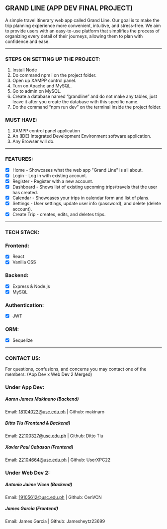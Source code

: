 ## GRAND LINE (APP DEV FINAL PROJECT)
A simple travel itinerary web app called Grand Line. Our goal is to make the trip planning experience more convenient, intuitive, and stress-free. We aim to provide users with an easy-to-use platform that simplifies the process of organizing every detail of their journeys, allowing them to plan with confidence and ease.

________________________________________________________________
### STEPS ON SETTING UP THE PROJECT:

1. Install Node
2. Do command npm i on the project folder.
3. Open up XAMPP control panel.
4. Turn on Apache and MySQL.
5. Go to admin on MySQL.
6. Create a database named “grandline” and do not make any tables, just leave it after you create the database with this specific name.
7. Do the command “npm run dev” on the terminal inside the project folder.

### MUST HAVE:
1.	XAMPP control panel application
2.	An (IDE) Integrated Development Environment software application.
3.	Any Browser will do.


________________________________________________________________
### FEATURES:
- [X] Home - Showcases what the web app "Grand Line" is all about.
- [X] Login - Log in with existing account.
- [X] Register - Register with a new account.
- [X] Dashboard - Shows list of existing upcoming trips/travels that the user has created.
- [X] Calendar - Showcases your trips in calendar form and list of plans.
- [X] Settings - User settings, update user info (password), and delete (delete account).
- [X] Create Trip - creates, edits, and deletes trips.

________________________________________________________________
### TECH STACK:

### Frontend:
- [X] React
- [X] Vanilla CSS

### Backend:
- [X] Express & Node.js
- [X] MySQL

### Authentication:
- [X] JWT

### ORM:
- [X] Sequelize

________________________________________________________________
### CONTACT US:

For questions, confusions, and concerns you may contact one of the members:
(App Dev x Web Dev 2 Merged)

### Under App Dev:

##### Aaron James Makinano (Backend)
  Email: 18104022@usc.edu.ph |
  Github: makinaro


##### Ditto Tiu (Frontend & Backend)
  Email: 22100327@usc.edu.ph |
  Github: Ditto Tiu


##### Xavier Paul Cabasan (Frontend)
  Email: 22104664@usc.edu.ph |
  Github: UserXPC22


### Under Web Dev 2:

##### Antonio Jaime Vicen (Backend)
  Email: 19105612@usc.edu.ph |
  Github: CenVCN


##### James Garcia (Frontend)
  Email: James Garcia |
  Github: Jamesheytz23699
